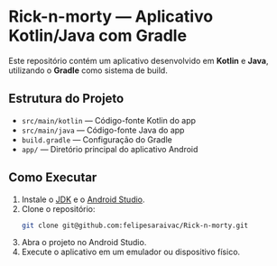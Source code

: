 # Rick-n-morty — Aplicativo Kotlin/Java com Gradle

Este repositório contém um aplicativo desenvolvido em **Kotlin** e **Java**, utilizando o **Gradle** como sistema de build.

## Estrutura do Projeto

- `src/main/kotlin` — Código-fonte Kotlin do app
- `src/main/java` — Código-fonte Java do app
- `build.gradle` — Configuração do Gradle
- `app/` — Diretório principal do aplicativo Android

## Como Executar

1. Instale o [JDK](https://adoptium.net/) e o [Android Studio](https://developer.android.com/studio).
2. Clone o repositório:
   ```sh
   git clone git@github.com:felipesaraivac/Rick-n-morty.git
   ```
3. Abra o projeto no Android Studio.
4. Execute o aplicativo em um emulador ou dispositivo físico.
